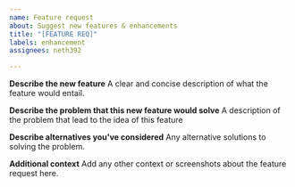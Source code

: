 ```yaml
---
name: Feature request
about: Suggest new features & enhancements
title: "[FEATURE REQ]"
labels: enhancement
assignees: neth392

---
```


**Describe the new feature**
A clear and concise description of what the feature would entail.

**Describe the problem that this new feature would solve**
A description of the problem that lead to the idea of this feature

**Describe alternatives you've considered**
Any alternative solutions to solving the problem.

**Additional context**
Add any other context or screenshots about the feature request here.
